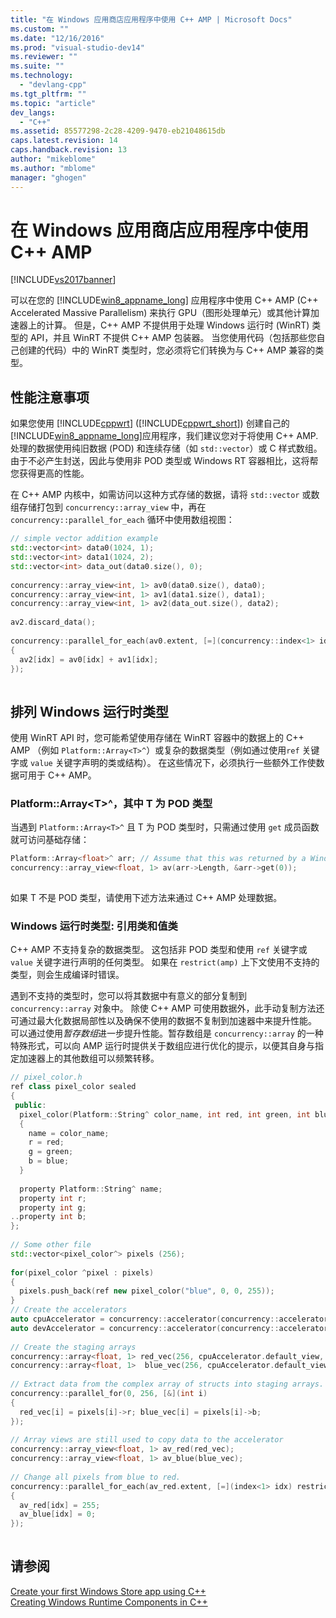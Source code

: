 ```yaml
---
title: "在 Windows 应用商店应用程序中使用 C++ AMP | Microsoft Docs"
ms.custom: ""
ms.date: "12/16/2016"
ms.prod: "visual-studio-dev14"
ms.reviewer: ""
ms.suite: ""
ms.technology: 
  - "devlang-cpp"
ms.tgt_pltfrm: ""
ms.topic: "article"
dev_langs: 
  - "C++"
ms.assetid: 85577298-2c28-4209-9470-eb21048615db
caps.latest.revision: 14
caps.handback.revision: 13
author: "mikeblome"
ms.author: "mblome"
manager: "ghogen"
---
```

# 在 Windows 应用商店应用程序中使用 C++ AMP
[!INCLUDE[vs2017banner](../../assembler/inline/includes/vs2017banner.md)]

可以在您的 [!INCLUDE[win8_appname_long](../../build/includes/win8_appname_long_md.md)] 应用程序中使用 C\+\+ AMP \(C\+\+ Accelerated Massive Parallelism\) 来执行 GPU（图形处理单元）或其他计算加速器上的计算。  但是，C\+\+ AMP 不提供用于处理 Windows 运行时 \(WinRT\) 类型的 API，并且 WinRT 不提供 C\+\+ AMP 包装器。  当您使用代码（包括那些您自己创建的代码）中的 WinRT 类型时，您必须将它们转换为与 C\+\+ AMP 兼容的类型。  
  
## 性能注意事项  
 如果您使用 [!INCLUDE[cppwrt](../../build/reference/includes/cppwrt_md.md)] \([!INCLUDE[cppwrt_short](../../build/reference/includes/cppwrt_short_md.md)]\) 创建自己的 [!INCLUDE[win8_appname_long](../../build/includes/win8_appname_long_md.md)]应用程序，我们建议您对于将使用 C\+\+ AMP. 处理的数据使用纯旧数据 \(POD\) 和连续存储（如 `std::vector`）或 C 样式数组。  由于不必产生封送，因此与使用非 POD 类型或 Windows RT 容器相比，这将帮您获得更高的性能。  
  
 在 C\+\+ AMP 内核中，如需访问以这种方式存储的数据，请将 `std::vector` 或数组存储打包到 `concurrency::array_view` 中，再在 `concurrency::parallel_for_each` 循环中使用数组视图：  
  
```cpp  
// simple vector addition example  
std::vector<int> data0(1024, 1);  
std::vector<int> data1(1024, 2);  
std::vector<int> data_out(data0.size(), 0);  
  
concurrency::array_view<int, 1> av0(data0.size(), data0);  
concurrency::array_view<int, 1> av1(data1.size(), data1);  
concurrency::array_view<int, 1> av2(data_out.size(), data2);   
  
av2.discard_data();  
  
concurrency::parallel_for_each(av0.extent, [=](concurrency::index<1> idx) restrict(amp)  
{  
  av2[idx] = av0[idx] + av1[idx];  
});  
  
```  
  
## 排列 Windows 运行时类型  
 使用 WinRT API 时，您可能希望使用存储在 WinRT 容器中的数据上的 C\+\+ AMP （例如 `Platform::Array<T>^`）或复杂的数据类型（例如通过使用`ref` 关键字或 `value` 关键字声明的类或结构）。  在这些情况下，必须执行一些额外工作使数据可用于 C\+\+ AMP。  
  
### Platform::Array\<T\>^，其中 T 为 POD 类型  
 当遇到 `Platform::Array<T>^` 且 T 为 POD 类型时，只需通过使用 `get` 成员函数就可访问基础存储：  
  
```cpp  
Platform::Array<float>^ arr; // Assume that this was returned by a Windows Runtime API  
concurrency::array_view<float, 1> av(arr->Length, &arr->get(0));  
  
```  
  
 如果 T 不是 POD 类型，请使用下述方法来通过 C\+\+ AMP 处理数据。  
  
### Windows 运行时类型: 引用类和值类  
 C\+\+ AMP 不支持复杂的数据类型。  这包括非 POD 类型和使用 `ref` 关键字或 `value` 关键字进行声明的任何类型。  如果在 `restrict(amp)` 上下文使用不支持的类型，则会生成编译时错误。  
  
 遇到不支持的类型时，您可以将其数据中有意义的部分复制到 `concurrency::array` 对象中。  除使 C\+\+ AMP 可使用数据外，此手动复制方法还可通过最大化数据局部性以及确保不使用的数据不复制到加速器中来提升性能。  可以通过使用*暂存数组*进一步提升性能。暂存数组是 `concurrency::array` 的一种特殊形式，可以向 AMP 运行时提供关于数组应进行优化的提示，以便其自身与指定加速器上的其他数组可以频繁转移。  
  
```cpp  
// pixel_color.h  
ref class pixel_color sealed  
{  
 public:   
  pixel_color(Platform::String^ color_name, int red, int green, int blue)   
  {  
    name = color_name;  
    r = red;  
    g = green;  
    b = blue;  
  }  
  
  property Platform::String^ name;   
  property int r;  
  property int g;  
..property int b;  
};  
  
// Some other file  
std::vector<pixel_color^> pixels (256);   
  
for(pixel_color ^pixel : pixels)   
{  
  pixels.push_back(ref new pixel_color("blue", 0, 0, 255));  
}  
// Create the accelerators  
auto cpuAccelerator = concurrency::accelerator(concurrency::accelerator::cpu_accelerator);  
auto devAccelerator = concurrency::accelerator(concurrency::accelerator::default_accelerator);  
  
// Create the staging arrays  
concurrency::array<float, 1> red_vec(256, cpuAccelerator.default_view, devAccelerator.default_view);  
concurrency::array<float, 1>  blue_vec(256, cpuAccelerator.default_view, devAccelerator.default_view);   
  
// Extract data from the complex array of structs into staging arrays.  
concurrency::parallel_for(0, 256, [&](int i)  
{   
  red_vec[i] = pixels[i]->r; blue_vec[i] = pixels[i]->b;  
});  
  
// Array views are still used to copy data to the accelerator  
concurrency::array_view<float, 1> av_red(red_vec);  
concurrency::array_view<float, 1> av_blue(blue_vec);  
  
// Change all pixels from blue to red.  
concurrency::parallel_for_each(av_red.extent, [=](index<1> idx) restrict(amp)  
{  
  av_red[idx] = 255;  
  av_blue[idx] = 0;  
});  
  
```  
  
## 请参阅  
 [Create your first Windows Store app using C\+\+](http://go.microsoft.com/fwlink/p/?LinkId=249073)   
 [Creating Windows Runtime Components in C\+\+](http://go.microsoft.com/fwlink/p/?LinkId=249076)